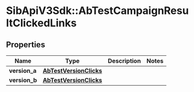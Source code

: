 # SibApiV3Sdk::AbTestCampaignResultClickedLinks

## Properties
Name | Type | Description | Notes
------------ | ------------- | ------------- | -------------
**version_a** | [**AbTestVersionClicks**](AbTestVersionClicks.md) |  | 
**version_b** | [**AbTestVersionClicks**](AbTestVersionClicks.md) |  | 


